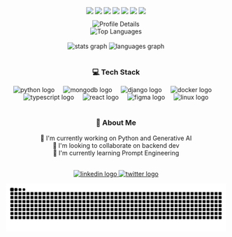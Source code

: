 <p align="center">
    <img align="center" src="https://komarev.com/ghpvc/?username=chiragbisht"/>
    <img align="center" src="https://img.shields.io/github/stars/chiragbisht?style=flat&label=Total%20Stars"/> 
    <img align="center" src="https://img.shields.io/github/followers/chiragbisht?style=flat&label=Followers"/>
    <a href="https://github.com/chiragbisht?tab=repositories"><img align="center" src="https://img.shields.io/badge/GitHub-Repositories-blue?style=flat&labelColor=gray"/></a>
    <img align="center" src="https://img.shields.io/badge/Twitter-%40Chiraggbisht-blue?style=flat&labelColor=gray"/>
    <a href="https://www.linkedin.com/in/chiragbisht/"><img align="center" src="https://img.shields.io/badge/LinkedIn-Profile-blue?style=flat&labelColor=gray"/></a>
    <img align="center" src="https://img.shields.io/badge/Love-Coding-blue?style=flat&labelColor=gray"/>
</p>

<div align="center">
    <img src="https://github-profile-summary-cards.vercel.app/api/cards/profile-details?username=chiragbisht&theme=dracula" alt="Profile Details" style="max-width: 100%; width: 685px;">
</div>

<div align="center">
    <img src="http://github-profile-summary-cards.vercel.app/api/cards/repos-per-language?username=chiragbisht&theme=dracula&exclude=html,css,javascript,typescript,c,c%2B%2B,java,ruby,go,php" alt="Top Languages" style="max-width: 100%; width: 350px;">
</div>

<br>

<div align="center">
    <img src="https://github-readme-stats.vercel.app/api?username=chiragbisht&hide_title=false&hide_rank=false&show_icons=true&include_all_commits=true&count_private=true&disable_animations=false&theme=dracula&locale=en&hide_border=false" height="150" alt="stats graph"/>
    <img src="https://github-readme-stats.vercel.app/api/top-langs?username=chiragbisht&locale=en&hide_title=false&layout=compact&card_width=320&langs_count=5&theme=dracula&hide_border=false" height="150" alt="languages graph"/>
</div>

<br>

<h3 align="center">💻 Tech Stack</h3>
<div align="center">
  <img src="https://cdn.jsdelivr.net/gh/devicons/devicon/icons/python/python-original.svg" height="40" alt="python logo"/>
  <img width="12"/>
  <img src="https://cdn.jsdelivr.net/gh/devicons/devicon/icons/mongodb/mongodb-original.svg" height="40" alt="mongodb logo"/>
  <img width="12"/>
  <img src="https://cdn.jsdelivr.net/gh/devicons/devicon/icons/django/django-plain.svg" height="40" alt="django logo"/>
  <img width="12"/>
  <img src="https://cdn.jsdelivr.net/gh/devicons/devicon/icons/docker/docker-original.svg" height="40" alt="docker logo"/>
  <img width="12"/>
  <img src="https://cdn.jsdelivr.net/gh/devicons/devicon/icons/typescript/typescript-original.svg" height="40" alt="typescript logo"/>
  <img width="12"/>
  <img src="https://cdn.jsdelivr.net/gh/devicons/devicon/icons/react/react-original.svg" height="40" alt="react logo"/>
  <img width="12"/>
  <img src="https://cdn.jsdelivr.net/gh/devicons/devicon/icons/figma/figma-original.svg" height="40" alt="figma logo"/>
  <img width="12"/>
  <img src="https://cdn.jsdelivr.net/gh/devicons/devicon/icons/linux/linux-original.svg" height="40" alt="linux logo"/>
</div>

<br>

<h3 align="center">🔭 About Me</h3>
<p align="center">
    🔭 I'm currently working on Python and Generative AI<br>
    👯 I'm looking to collaborate on backend dev<br>
    🌱 I'm currently learning Prompt Engineering
</p>

<br>

<div align="center">
  <a href="https://www.linkedin.com/in/chiragbisht/" target="_blank">
    <img src="https://raw.githubusercontent.com/maurodesouza/profile-readme-generator/master/src/assets/icons/social/linkedin/default.svg" width="52" height="40" alt="linkedin logo"/>
  </a>
  <a href="https://x.com/Chiraggbisht" target="_blank">
    <img src="https://raw.githubusercontent.com/maurodesouza/profile-readme-generator/master/src/assets/icons/social/twitter/default.svg" width="52" height="40" alt="twitter logo"/>
  </a>
</div>

<p align="center">
    <picture>
      <source media="(prefers-color-scheme: dark)" srcset="https://raw.githubusercontent.com/Chiragbisht/portfolio/output/snake.svg">
      <source media="(prefers-color-scheme: light)" srcset="https://raw.githubusercontent.com/Chiragbisht/portfolio/output/snake.svg">
      <img alt="GitHub Contribution Grid Snake Animation" src="https://raw.githubusercontent.com/Chiragbisht/portfolio/output/snake.svg">
    </picture>
</p>

<!-- ## Hi there 👋 -->

<!--
**chiragbisht/chiragbisht** is a ✨ _special_ ✨ repository because its `README.md` (this file) appears on your GitHub profile.

Here are some ideas to get you started:

- 🔭 I'm currently working on ...
- 🌱 I'm currently learning ...
- 👯 I'm looking to collaborate on ...
- 🤔 I'm looking for help with ...
- 💬 Ask me about ...
- 📫 How to reach me: ...
- 😄 Pronouns: ...
- ⚡ Fun fact: ...
-->
